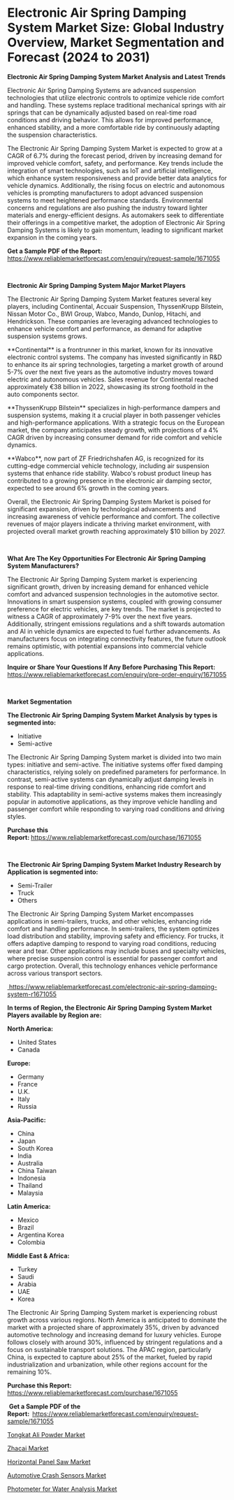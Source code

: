 <p><h1>Electronic Air Spring Damping System Market Size: Global Industry Overview, Market Segmentation and Forecast (2024 to 2031)</h1></p><p><strong>Electronic Air Spring Damping System Market Analysis and Latest Trends</strong></p>
<p><p>Electronic Air Spring Damping Systems are advanced suspension technologies that utilize electronic controls to optimize vehicle ride comfort and handling. These systems replace traditional mechanical springs with air springs that can be dynamically adjusted based on real-time road conditions and driving behavior. This allows for improved performance, enhanced stability, and a more comfortable ride by continuously adapting the suspension characteristics.</p><p>The Electronic Air Spring Damping System Market is expected to grow at a CAGR of 6.7% during the forecast period, driven by increasing demand for improved vehicle comfort, safety, and performance. Key trends include the integration of smart technologies, such as IoT and artificial intelligence, which enhance system responsiveness and provide better data analytics for vehicle dynamics. Additionally, the rising focus on electric and autonomous vehicles is prompting manufacturers to adopt advanced suspension systems to meet heightened performance standards. Environmental concerns and regulations are also pushing the industry toward lighter materials and energy-efficient designs. As automakers seek to differentiate their offerings in a competitive market, the adoption of Electronic Air Spring Damping Systems is likely to gain momentum, leading to significant market expansion in the coming years.</p></p>
<p><strong>Get a Sample PDF of the Report:&nbsp;</strong> <a href="https://www.reliablemarketforecast.com/enquiry/request-sample/1671055?utm_campaign=1170&utm_medium=2&utm_source=Github&utm_content=ia&utm_term=09102024&utm_id=electronic-air-spring-damping-system">https://www.reliablemarketforecast.com/enquiry/request-sample/1671055</a></p>
<p>&nbsp;</p>
<p><strong>Electronic Air Spring Damping System Major Market Players</strong></p>
<p><p>The Electronic Air Spring Damping System Market features several key players, including Continental, Accuair Suspension, ThyssenKrupp Bilstein, Nissan Motor Co., BWI Group, Wabco, Mando, Dunlop, Hitachi, and Hendrickson. These companies are leveraging advanced technologies to enhance vehicle comfort and performance, as demand for adaptive suspension systems grows.</p><p>**Continental** is a frontrunner in this market, known for its innovative electronic control systems. The company has invested significantly in R&D to enhance its air spring technologies, targeting a market growth of around 5-7% over the next five years as the automotive industry moves toward electric and autonomous vehicles. Sales revenue for Continental reached approximately €38 billion in 2022, showcasing its strong foothold in the auto components sector.</p><p>**ThyssenKrupp Bilstein** specializes in high-performance dampers and suspension systems, making it a crucial player in both passenger vehicles and high-performance applications. With a strategic focus on the European market, the company anticipates steady growth, with projections of a 4% CAGR driven by increasing consumer demand for ride comfort and vehicle dynamics.</p><p>**Wabco**, now part of ZF Friedrichshafen AG, is recognized for its cutting-edge commercial vehicle technology, including air suspension systems that enhance ride stability. Wabco's robust product lineup has contributed to a growing presence in the electronic air damping sector, expected to see around 6% growth in the coming years.</p><p>Overall, the Electronic Air Spring Damping System Market is poised for significant expansion, driven by technological advancements and increasing awareness of vehicle performance and comfort. The collective revenues of major players indicate a thriving market environment, with projected overall market growth reaching approximately $10 billion by 2027.</p></p>
<p>&nbsp;</p>
<p><strong>What Are The Key Opportunities For Electronic Air Spring Damping System Manufacturers?</strong></p>
<p><p>The Electronic Air Spring Damping System market is experiencing significant growth, driven by increasing demand for enhanced vehicle comfort and advanced suspension technologies in the automotive sector. Innovations in smart suspension systems, coupled with growing consumer preference for electric vehicles, are key trends. The market is projected to witness a CAGR of approximately 7-9% over the next five years. Additionally, stringent emissions regulations and a shift towards automation and AI in vehicle dynamics are expected to fuel further advancements. As manufacturers focus on integrating connectivity features, the future outlook remains optimistic, with potential expansions into commercial vehicle applications.</p></p>
<p><strong>Inquire or Share Your Questions If Any Before Purchasing This Report:</strong> <a href="https://www.reliablemarketforecast.com/enquiry/pre-order-enquiry/1671055?utm_campaign=1170&utm_medium=2&utm_source=Github&utm_content=ia&utm_term=09102024&utm_id=electronic-air-spring-damping-system">https://www.reliablemarketforecast.com/enquiry/pre-order-enquiry/1671055</a></p>
<p>&nbsp;</p>
<p><strong>Market Segmentation</strong></p>
<p><strong>The Electronic Air Spring Damping System Market Analysis by types is segmented into:</strong></p>
<p><ul><li>Initiative</li><li>Semi-active</li></ul></p>
<p><p>The Electronic Air Spring Damping System market is divided into two main types: initiative and semi-active. The initiative systems offer fixed damping characteristics, relying solely on predefined parameters for performance. In contrast, semi-active systems can dynamically adjust damping levels in response to real-time driving conditions, enhancing ride comfort and stability. This adaptability in semi-active systems makes them increasingly popular in automotive applications, as they improve vehicle handling and passenger comfort while responding to varying road conditions and driving styles.</p></p>
<p><strong>Purchase this Report:&nbsp;</strong><a href="https://www.reliablemarketforecast.com/purchase/1671055?utm_campaign=1170&utm_medium=2&utm_source=Github&utm_content=ia&utm_term=09102024&utm_id=electronic-air-spring-damping-system">https://www.reliablemarketforecast.com/purchase/1671055</a></p>
<p>&nbsp;</p>
<p><strong>The Electronic Air Spring Damping System Market Industry Research by Application is segmented into:</strong></p>
<p><ul><li>Semi-Trailer</li><li>Truck</li><li>Others</li></ul></p>
<p><p>The Electronic Air Spring Damping System Market encompasses applications in semi-trailers, trucks, and other vehicles, enhancing ride comfort and handling performance. In semi-trailers, the system optimizes load distribution and stability, improving safety and efficiency. For trucks, it offers adaptive damping to respond to varying road conditions, reducing wear and tear. Other applications may include buses and specialty vehicles, where precise suspension control is essential for passenger comfort and cargo protection. Overall, this technology enhances vehicle performance across various transport sectors.</p></p>
<p><a href="https://www.reliablemarketforecast.com/electronic-air-spring-damping-system-r1671055?utm_campaign=1170&utm_medium=2&utm_source=Github&utm_content=ia&utm_term=09102024&utm_id=electronic-air-spring-damping-system">&nbsp;https://www.reliablemarketforecast.com/electronic-air-spring-damping-system-r1671055</a></p>
<p><strong>In terms of Region, the Electronic Air Spring Damping System Market Players available by Region are:</strong></p>
<p>
    <p> <strong> North America: </strong>
        <ul>
            <li>United States</li>
            <li>Canada</li>
        </ul>
        </p> 
    <p> <strong> Europe: </strong>
        <ul>
            <li>Germany</li>
            <li>France</li>
            <li>U.K.</li>
            <li>Italy</li>
            <li>Russia</li>
        </ul>
        </p> 
    <p> <strong> Asia-Pacific: </strong>
        <ul>
            <li>China</li>
            <li>Japan</li>
            <li>South Korea</li>
            <li>India</li>
            <li>Australia</li>
            <li>China Taiwan</li>
            <li>Indonesia</li>
            <li>Thailand</li>
            <li>Malaysia</li>
        </ul>
        </p> 
    <p> <strong> Latin America: </strong>
        <ul>
            <li>Mexico</li>
            <li>Brazil</li>
            <li>Argentina Korea</li>
            <li>Colombia</li>
        </ul>
        </p> 
    <p> <strong> Middle East & Africa: </strong>
        <ul>
            <li>Turkey</li>
            <li>Saudi</li>
            <li>Arabia</li>
            <li>UAE</li>
            <li>Korea</li>
        </ul>
    </p>
    </p>
<p><p>The Electronic Air Spring Damping System market is experiencing robust growth across various regions. North America is anticipated to dominate the market with a projected share of approximately 35%, driven by advanced automotive technology and increasing demand for luxury vehicles. Europe follows closely with around 30%, influenced by stringent regulations and a focus on sustainable transport solutions. The APAC region, particularly China, is expected to capture about 25% of the market, fueled by rapid industrialization and urbanization, while other regions account for the remaining 10%.</p></p>
<p><strong>Purchase this Report: </strong><a href="https://www.reliablemarketforecast.com/purchase/1671055?utm_campaign=1170&utm_medium=2&utm_source=Github&utm_content=ia&utm_term=09102024&utm_id=electronic-air-spring-damping-system">https://www.reliablemarketforecast.com/purchase/1671055</a></p>
<p>&nbsp;<strong>Get a Sample PDF of the Report:&nbsp;&nbsp;</strong><a href="https://www.reliablemarketforecast.com/enquiry/request-sample/1671055?utm_campaign=1170&utm_medium=2&utm_source=Github&utm_content=ia&utm_term=09102024&utm_id=electronic-air-spring-damping-system">https://www.reliablemarketforecast.com/enquiry/request-sample/1671055</a></p>
<p><strong></strong></p>
<p><p><a href="https://issuu.com/reportprime-2/docs/tongkat-ali-powder-market-size-2030_ffdf8170b1d9b5?utm_campaign=1170&utm_medium=2&utm_source=Github&utm_content=ia&utm_term=09102024&utm_id=electronic-air-spring-damping-system">Tongkat Ali Powder Market</a></p><p><a href="https://issuu.com/reportprime-2/docs/zhacai-market-size-2030.pptx_001a3117e3bb32?utm_campaign=1170&utm_medium=2&utm_source=Github&utm_content=ia&utm_term=09102024&utm_id=electronic-air-spring-damping-system">Zhacai Market</a></p><p><a href="https://www.linkedin.com/pulse/emerging-opportunities-challenges-global-horizontal-panel-iy5zf?utm_campaign=1170&utm_medium=2&utm_source=Github&utm_content=ia&utm_term=09102024&utm_id=electronic-air-spring-damping-system">Horizontal Panel Saw Market</a></p><p><a href="https://github.com/birroctaymonyj/Market-Research-Report-List-1/blob/main/automotive-crash-sensors-market.md?utm_campaign=1170&utm_medium=2&utm_source=Github&utm_content=ia&utm_term=09102024&utm_id=electronic-air-spring-damping-system">Automotive Crash Sensors Market</a></p><p><a href="https://www.linkedin.com/pulse/photometer-water-analysis-market-global-regional-2024--fvatf?utm_campaign=1170&utm_medium=2&utm_source=Github&utm_content=ia&utm_term=09102024&utm_id=electronic-air-spring-damping-system">Photometer for Water Analysis Market</a></p></p>